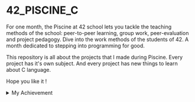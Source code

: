 # 42_PISCINE_C
For one month, the Piscine at 42 school lets you tackle the teaching methods of the school: peer-to-peer learning, group work, peer-evaluation and project pedagogy. Dive into the work methods of the students of 42. A month dedicated to stepping into programming for good.

This repository is all about the projects that I made during Piscine.
Every project has it's own subject.
And every project has new things to learn about C language.

Hope you like it !

<details><summary>My Achievement</summary>
  
  ![image](https://user-images.githubusercontent.com/91686183/169928313-d0847743-e056-4a31-8143-1d8a70a4cb01.png)
  
</details>
